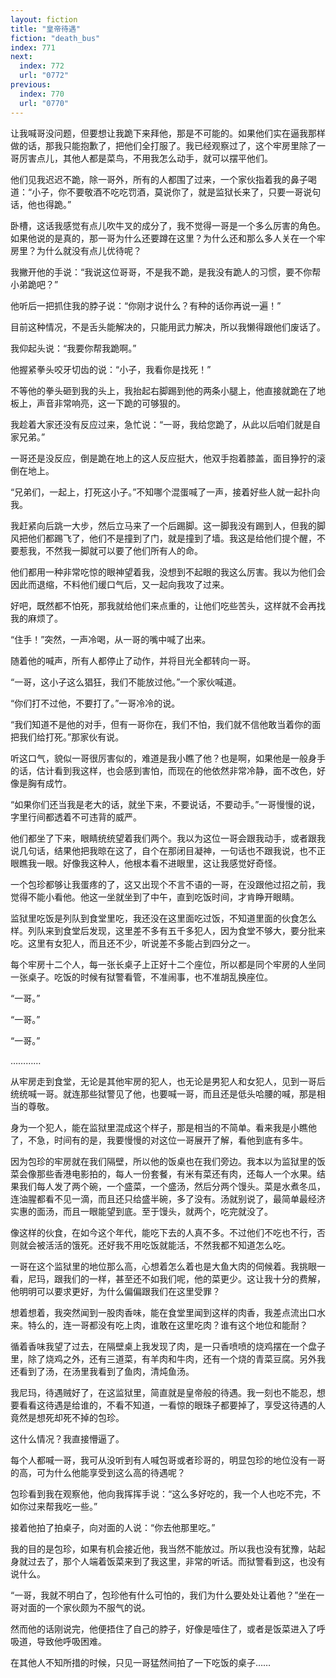 ```yaml
---
layout: fiction
title: "皇帝待遇"
fiction: "death_bus"
index: 771
next:
  index: 772
  url: "0772"
previous:
  index: 770
  url: "0770"
---
```

让我喊哥没问题，但要想让我跪下来拜他，那是不可能的。如果他们实在逼我那样做的话，那我只能抱歉了，把他们全打服了。我已经观察过了，这个牢房里除了一哥厉害点儿，其他人都是菜鸟，不用我怎么动手，就可以摆平他们。

他们见我迟迟不跪，除一哥外，所有的人都围了过来，一个家伙指着我的鼻子喝道：“小子，你不要敬酒不吃吃罚酒，莫说你了，就是监狱长来了，只要一哥说句话，他也得跪。”

卧槽，这话我感觉有点儿吹牛叉的成分了，我不觉得一哥是一个多么厉害的角色。如果他说的是真的，那一哥为什么还要蹲在这里？为什么还和那么多人关在一个牢房里？为什么就没有点儿优待呢？

我撇开他的手说：“我说这位哥哥，不是我不跪，是我没有跪人的习惯，要不你帮小弟跪吧？”

他听后一把抓住我的脖子说：“你刚才说什么？有种的话你再说一遍！”

目前这种情况，不是舌头能解决的，只能用武力解决，所以我懒得跟他们废话了。

我仰起头说：“我要你帮我跪啊。”

他握紧拳头咬牙切齿的说：“小子，我看你是找死！”

不等他的拳头砸到我的头上，我抬起右脚踢到他的两条小腿上，他直接就跪在了地板上，声音非常响亮，这一下跪的可够狠的。

我趁着大家还没有反应过来，急忙说：“一哥，我给您跪了，从此以后咱们就是自家兄弟。”

一哥还是没反应，倒是跪在地上的这人反应挺大，他双手抱着膝盖，面目狰狞的滚倒在地上。

“兄弟们，一起上，打死这小子。”不知哪个混蛋喊了一声，接着好些人就一起扑向我。

我赶紧向后跳一大步，然后立马来了一个后踢脚。这一脚我没有踢到人，但我的脚风把他们都踢飞了，他们不是撞到了门，就是撞到了墙。我这是给他们提个醒，不要惹我，不然我一脚就可以要了他们所有人的命。

他们都用一种非常吃惊的眼神望着我，没想到不起眼的我这么厉害。我以为他们会因此而退缩，不料他们缓口气后，又一起向我攻了过来。

好吧，既然都不怕死，那我就给他们来点重的，让他们吃些苦头，这样就不会再找我的麻烦了。

“住手！”突然，一声冷喝，从一哥的嘴中喊了出来。

随着他的喊声，所有人都停止了动作，并将目光全都转向一哥。

“一哥，这小子这么猖狂，我们不能放过他。”一个家伙喊道。

“你们打不过他，不要打了。”一哥冷冷的说。

“我们知道不是他的对手，但有一哥你在，我们不怕，我们就不信他敢当着你的面把我们给打死。”那家伙有说。

听这口气，貌似一哥很厉害似的，难道是我小瞧了他？也是啊，如果他是一般身手的话，估计看到我这样，也会感到害怕，而现在的他依然非常冷静，面不改色，好像是胸有成竹。

“如果你们还当我是老大的话，就坐下来，不要说话，不要动手。”一哥慢慢的说，字里行间都透着不可违背的威严。

他们都坐了下来，眼睛统统望着我们两个。我以为这位一哥会跟我动手，或者跟我说几句话，结果他把我晾在这了，自个在那闭目凝神，一句话也不跟我说，也不正眼瞧我一眼。好像我这种人，他根本看不进眼里，这让我感觉好奇怪。

一个包珍都够让我蛋疼的了，这又出现个不言不语的一哥，在没跟他过招之前，我觉得不能小看他。他这一坐就坐到了中午，直到吃饭时间，才肯睁开眼睛。

监狱里吃饭是列队到食堂里吃，我还没在这里面吃过饭，不知道里面的伙食怎么样。列队来到食堂后发现，这里差不多有五千多犯人，因为食堂不够大，要分批来吃。这里有女犯人，而且还不少，听说差不多能占到四分之一。

每个牢房十二个人，每一张长桌子上正好十二个座位，所以都是同个牢房的人坐同一张桌子。吃饭的时候有狱警看管，不准闹事，也不准胡乱换座位。

“一哥。”

“一哥。”

“一哥。”

…………

从牢房走到食堂，无论是其他牢房的犯人，也无论是男犯人和女犯人，见到一哥后统统喊一哥。就连那些狱警见了他，也要喊一哥，而且还是低头哈腰的喊，那是相当的尊敬。

身为一个犯人，能在监狱里混成这个样子，那是相当的不简单。看来我是小瞧他了，不急，时间有的是，我要慢慢的对这位一哥展开了解，看他到底有多牛。

因为包珍的牢房就在我们隔壁，所以他的饭桌也在我们旁边。我本以为监狱里的饭菜会像那些香港电影拍的，每人一份套餐，有米有菜还有肉，还每人一个水果。结果我们每人发了两个碗，一个盛菜，一个盛汤，然后分两个馒头。菜是水煮冬瓜，连油腥都看不见一滴，而且还只给盛半碗，多了没有。汤就别说了，最简单最经济实惠的面汤，而且一眼能望到底。至于馒头，就两个，吃完就没了。

像这样的伙食，在如今这个年代，能吃下去的人真不多。不过他们不吃也不行，否则就会被活活的饿死。还好我不用吃饭就能活，不然我都不知道怎么吃。

一哥在这个监狱里的地位那么高，心想着怎么着也是大鱼大肉的伺候着。我挑眼一看，尼玛，跟我们的一样，甚至还不如我们呢，他的菜更少。这让我十分的费解，他明明可以要求更好，为什么偏偏跟我们在这里受罪？

想着想着，我突然闻到一股肉香味，能在食堂里闻到这样的肉香，我差点流出口水来。特么的，连一哥都没有吃上肉，谁敢在这里吃肉？谁有这个地位和能耐？

循着香味我望了过去，在隔壁桌上我发现了肉，是一只香喷喷的烧鸡摆在一个盘子里，除了烧鸡之外，还有三道菜，有羊肉和牛肉，还有一个烧的青菜豆腐。另外我还看到了汤，在汤里我看到了鱼肉，清炖鱼汤。

我尼玛，待遇贼好了，在这监狱里，简直就是皇帝般的待遇。我一刻也不能忍，想要看看这待遇是给谁的，不看不知道，一看惊的眼珠子都要掉了，享受这待遇的人竟然是想死却死不掉的包珍。

这什么情况？我直接懵逼了。

每个人都喊一哥，我可从没听到有人喊包哥或者珍哥的，明显包珍的地位没有一哥的高，可为什么他能享受到这么高的待遇呢？

包珍看到我在观察他，他向我挥挥手说：“这么多好吃的，我一个人也吃不完，不如你过来帮我吃一些。”

接着他拍了拍桌子，向对面的人说：“你去他那里吃。”

我的目的是包珍，如果有机会接近他，我当然不能放过。所以我也没有犹豫，站起身就过去了，那个人端着饭菜来到了我这里，非常的听话。而狱警看到这，也没有说什么。

“一哥，我就不明白了，包珍他有什么可怕的，我们为什么要处处让着他？”坐在一哥对面的一个家伙颇为不服气的说。

然而他的话刚说完，他便捂住了自己的脖子，好像是噎住了，或者是饭菜进入了呼吸道，导致他呼吸困难。

在其他人不知所措的时候，只见一哥猛然间拍了一下吃饭的桌子……